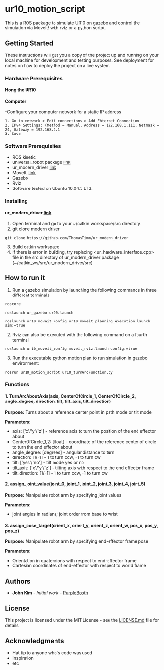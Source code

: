 # ur10_motion_script

This is a ROS package to simulate UR10 on gazebo and control the simulation via Moveit! with rviz or a python script.

## Getting Started

These instructions will get you a copy of the project up and running on your local machine for development and testing purposes. See deployment for notes on how to deploy the project on a live system.

### Hardware Prerequisites
#### Hong the UR10

#### Computer

-Configure your computer network for a static IP address
```
1. Go to network > Edit connections > Add Ehternet Connection
2. IPv4 Settings: (Method = Manual, Address = 192.168.1.111, Netmask = 24, Gateway = 192.168.1.1
3. Save
```


### Software Prerequisites
- ROS kinetic 
- universal_robot package [link](http://wiki.ros.org/universal_robot)
- ur_modern_driver [link](https://github.com/ThomasTimm/ur_modern_driver)
- MoveIt! [link](http://docs.ros.org/kinetic/api/moveit_tutorials/html/index.html) 
- Gazebo
- Rviz
- Software tested on Ubuntu 16.04.3 LTS.

### Installing
#### ur_modern_driver [link](https://github.com/ThomasTimm/ur_modern_driver)
1. Open terminal and go to your ~/catkin workspace/src directory
2. git clone modern driver
```
git clone https://github.com/ThomasTimm/ur_modern_driver
```
3. Build catkin workspace
4. If there is error in building, try replacing <ur_hardware_interface.cpp> file in the src directory of ur_modern_driver package (~/catkin_ws/src/ur_modern_driver/src)

## How to run it

1. Run a gazebo simulation by launching the following commands in three different terminals
```
roscore
```
```
roslaunch ur_gazebo ur10.launch
```
```
roslaunch ur10_moveit_config ur10_moveit_planning_execution.launch sim:=true
```
2. Rviz can also be executed with the following command on a fourth terminal
```
roslaunch ur10_moveit_config moveit_rviz.launch config:=true
```

3. Run the executable python motion plan to run simulation in gazebo environment:
```
rosrun ur10_motion_script ur10_turnArcFunction.py
```

### Functions

#### 1. TurnArcAboutAxis(axis, CenterOfCircle_1, CenterOfCircle_2, angle_degree, direction, tilt, tilt_axis, tilt_direction)
**Purpose:** Turns about a reference center point in path mode or tilt mode 

**Parameters:** 
- axis: ['x'/'y'/'z'] - reference axis to turn the position of the end effector about
- CenterOfCircle_1,2: [float] - coordinate of the reference center of circle to turn the end effector about
- angle_degree: [degrees] - angular distance to turn
- direction: [1/-1] - 1 to turn ccw, -1 to turn cw
- tilt: ['yes'/'no'] - tilt mode yes or no
- tilt_axis: ['x'/'y'/'z'] - tilting axis with respect to the end effector frame
- tilt_direction: [1/-1] - 1 to turn ccw, -1 to turn cw 

#### 2. assign_joint_value(joint_0, joint_1, joint_2, joint_3, joint_4, joint_5)
**Purpose:** Manipulate robot arm by specifying joint values

**Parameters:** 
- joint angles in radians; joint order from base to wrist 

#### 3. assign_pose_target(orient_x, orient_y, orient_z, orient_w, pos_x, pos_y, pos_z)
**Purpose:** Manipulate robot arm by specifying end-effector frame pose

**Parameters:** 
- Orientation in quaternions with respect to end-effector frame
- Cartesian coordinates of end-effector with respect to world frame

## Authors

* **John Kim** - *Initial work* - [PurpleBooth](https://github.com/PurpleBooth)

## License

This project is licensed under the MIT License - see the [LICENSE.md](LICENSE.md) file for details

## Acknowledgments

* Hat tip to anyone who's code was used
* Inspiration
* etc
